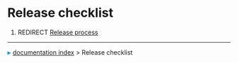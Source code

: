 # Release checklist
1.  REDIRECT [Release process](Release_process.md)



---
![](images/Right_arrow.png) [documentation index](../README.md) > Release checklist
